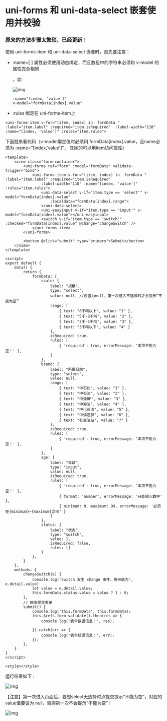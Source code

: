# uni-forms 和 uni-data-select 嵌套使用并校验

### **原来的方法步骤太繁琐，已经更新！**

使用 uni-forms-item 和 uni-data-select 嵌套时，首先要注意：

- :name=[ ] 属性必须使用动态绑定，而且数组中的字符串必须和 v-model 的属性完全相同

  ，如

  ![img](https://img2024.cnblogs.com/blog/2194212/202403/2194212-20240311110854096-1457370445.png)

  ```
  :name="[index, 'value']"
  v-model="formData[index].value"
  ```

-  :rules 绑定在 uni-forms-item上

  ```
  <uni-forms-item v-for="(item, index) in  formData " :label="item.label" :required="item.isRequired"  :label-width="110" :name="[index, 'value']" :rules="item.rules">
  ```

下面就来看代码（v-model绑定值时必须用 formData[index].value，且name必须为 :name="[index,'value']"， 其她的可以用item访问属性）

```
<template>
    <view class="form-container">
        <uni-forms ref="form" :model="formData" validate-trigger="bind">
            <uni-forms-item v-for="(item, index) in  formData " :label="item.label" :required="item.isRequired"
                :label-width="110" :name="[index, 'value']" :rules="item.rules">
                <uni-data-select v-if="item.type == 'select'" v-model="formData[index].value"
                    :localdata="formData[index].range">
                </uni-data-select>
                <uni-easyinput v-if="item.type == 'input'" v-model="formData[index].value"></uni-easyinput>
                <switch v-if="item.type == 'switch'" :checked="formData[index].value" @change="changeSwitch" />
            </uni-forms-item>
        </uni-forms>

        <button @click="submit" type="primary">Submit</button>
    </view>
</template>

<script>
export default {
    data() {
        return {
            formData: {
                scale: {
                    label: "规模",
                    type: "select",
                    value: null, //设置为null，第一次进入不选择时才会提示“不能为空”
                    range: [
                        { text: "8千吨以上", value: "1" },
                        { text: "5千-8千吨", value: "2" },
                        { text: "3千-5千吨", value: "3" },
                        { text: "3千吨以下", value: "4" }
                    ],
                    isRequired: true,
                    rules: [
                        { 'required': true, errorMessage: '本项不能为空！' },
                    ]
                },
                brand: {
                    label: "所属品牌",
                    type: "select",
                    value: null,
                    range: [
                        { text: "中石化", value: "1" },
                        { text: "中石油", value: "2" },
                        { text: "中油BP", value: "3" },
                        { text: "中海油", value: "4" },
                        { text: "中化石油", value: "5" },
                        { text: "中油通驿", value: "6" },
                        { text: "社会油站", value: "7" }
                    ],
                    isRequired: true,
                    rules: [
                        { 'required': true, errorMessage: '本项不能为空！' },
                    ]
                },
                age: {
                    label: "年龄",
                    type: "input",
                    value: null,
                    isRequired: true,
                    rules: [
                        { 'required': true, errorMessage: '本项不能为空！' },
                        { format: 'number', errorMessage: '只能输入数字' },
                        { minimum: 0, maximum: 99, errorMessage: '必须在{minimum}~{maximum}之间' }
                    ]
                },
                status: {
                    label: "状态",
                    type: "switch",
                    value: 1,
                    isRequired: false,
                    rules: []
                }
            },
        }
    },
    methods: {
        changeSwitch(e) {
            console.log('switch 发生 change 事件，携带值为', e.detail.value)
            let value = e.detail.value;
            this.formData.status.value = value ? 1 : 0;
        },
        // 触发提交表单
        submit() {
            console.log('this.formData', this.formData);
            this.$refs.form.validate().then(res => {
                console.log('表单数据信息：', res);

            }).catch(err => {
                console.log('表单错误信息：', err);
            });
        },
    }
}
</script>

<style></style>
```

 运行结果如下：

 ![img](https://img2024.cnblogs.com/blog/2194212/202403/2194212-20240320103422971-1562365268.gif)

【注意】第一次进入页面后，要想select无选择时点提交提示“不能为空”，对应的value值要设为 null，否则第一次不会提示“不能为空”！

![img](https://img2024.cnblogs.com/blog/2194212/202403/2194212-20240320103800979-304616712.gif)